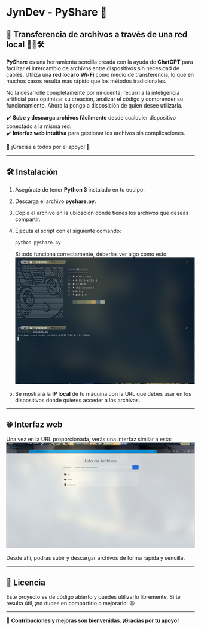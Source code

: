 # JynDev - PyShare 🐍

## 📡 Transferencia de archivos a través de una red local 👨‍💻️🛠️

**PyShare** es una herramienta sencilla creada con la ayuda de **ChatGPT** para facilitar el intercambio de archivos entre dispositivos sin necesidad de cables. Utiliza una **red local o Wi-Fi** como medio de transferencia, lo que en muchos casos resulta más rápido que los métodos tradicionales.

No la desarrollé completamente por mi cuenta; recurrí a la inteligencia artificial para optimizar su creación, analizar el código y comprender su funcionamiento. Ahora la pongo a disposición de quien desee utilizarla.

✔️ **Sube y descarga archivos fácilmente** desde cualquier dispositivo conectado a la misma red.  
✔️ **Interfaz web intuitiva** para gestionar los archivos sin complicaciones.

💪 ¡Gracias a todos por el apoyo! 🚀

---

## 🛠 Instalación

1. Asegúrate de tener **Python 3** instalado en tu equipo.
2. Descarga el archivo **pyshare.py**.
3. Copia el archivo en la ubicación donde tienes los archivos que deseas compartir.
4. Ejecuta el script con el siguiente comando:

   ```bash
   python pyshare.py
   ```

   Si todo funciona correctamente, deberías ver algo como esto:
   <img src="assets/ejecucion.png"></img>
   

5. Se mostrará la **IP local** de tu máquina con la URL que debes usar en los dispositivos donde quieres acceder a los archivos.

---

## 🌐 Interfaz web

Una vez en la URL proporcionada, verás una interfaz similar a esta:
<img src="assets/interfaz.png"></img>

Desde ahí, podrás subir y descargar archivos de forma rápida y sencilla.

---

## 📜 Licencia

Este proyecto es de código abierto y puedes utilizarlo libremente. Si te resulta útil, ¡no dudes en compartirlo o mejorarlo! 😃

---

🚀 **Contribuciones y mejoras son bienvenidas. ¡Gracias por tu apoyo!**
